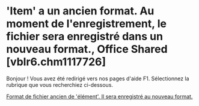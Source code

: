 
# 'Item' a un ancien format. Au moment de l'enregistrement, le fichier sera enregistré dans un nouveau format., Office Shared [vblr6.chm1117726]

Bonjour ! Vous avez été redirigé vers nos pages d'aide F1. Sélectionnez la rubrique que vous recherchiez ci-dessous.

[Format de fichier ancien de 'élément'. Il sera enregistré au nouveau format.](http://msdn.microsoft.com/library/3b2e8ccd-6ae3-7c0d-e73d-cc13ac0f96bf%28Office.15%29.aspx)
